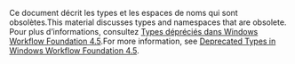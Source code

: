 <span data-ttu-id="a18fd-101">Ce document décrit les types et les espaces de noms qui sont obsolètes.</span><span class="sxs-lookup"><span data-stu-id="a18fd-101">This material discusses types and namespaces that are obsolete.</span></span> <span data-ttu-id="a18fd-102">Pour plus d’informations, consultez [Types dépréciés dans Windows Workflow Foundation 4.5](http://aka.ms/wfdeprecatedtypes).</span><span class="sxs-lookup"><span data-stu-id="a18fd-102">For more information, see [Deprecated Types in Windows Workflow Foundation 4.5](http://aka.ms/wfdeprecatedtypes).</span></span>